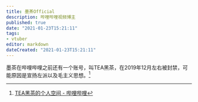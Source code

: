 ```yaml
---
title: 墨茶Official
description: 哔哩哔哩视频博主
published: true
date: "2021-01-23T15:21:11"
tags:
- vtuber
editor: markdown
dateCreated: "2021-01-23T15:21:11"
---
```


墨茶在哔哩哔哩之前还有一个账号，叫TEA黑茶，在2019年12月左右被封禁，可能原因是宣扬左派以及毛主义思想。[^bt_teabm]

[^bt_teabm]: [TEA黑茶的个人空间 - 哔哩哔哩](https://archive.is/vxgqq "https://space.bilibili.com/367407897/dynamic")

<!--
+ [全网热议:B站最惨UP主活活饿死，让网友彻底破防痛哭！ www.wenxuecity.com](https://web.archive.org/web/20210123134549/https://www.wenxuecity.com/news/2021/01/22/10260436.html)
+ [洗地文出炉！《记者探访墨茶official生前居住的家》，很惭愧，要恶心下葱友了 - 新·品葱](https://web.archive.org/web/20210123143636/https://pincong.rocks/article/28853)
+ [墨茶Official的个人空间 - 哔哩哔哩](https://archive.is/jjZSO "https://space.bilibili.com/212535360/dynamic")
+ [然而我还在病床上躺着，令人感叹。 - 墨茶Official的动态-哔哩哔哩](https://archive.vn/2wgBR "https://t.bilibili.com/474984358869585240")
+ [我老想吃草莓了。最近被病折磨的吃什么吐什么，然后特别特别想吃草莓。。。可惜草莓太贵了。 - 墨茶Official的动态-哔哩哔哩](https://archive.vn/kHQwF "https://t.bilibili.com/473891946824791959")
+ [【回忆录】探访墨茶生前（去世）时的出租屋（周围） - 哔哩哔哩](https://archive.is/V09dc "https://www.bilibili.com/read/cv9434993")
+ [记录墨茶生前（去世）时的房子（出租屋）【墨茶official吧】_百度贴吧](https://web.archive.org/web/20210125065220/https://tieba.baidu.com/p/7204111664)
+ [官媒开始编造墨茶叛逆 - 2047论坛，自由人的精神角落](https://web.archive.org/web/20210124125342/https://pincong.org/t/10848)
+ [【搬运】B站UP主墨茶酮症酸中毒死亡纪事 - 新·品葱](https://web.archive.org/web/20210124121142/https://www.pincong.rocks/article/28821)
-->
